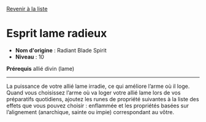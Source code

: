 [Revenir à la liste](..)

# Esprit lame radieux

 * **Nom d'origine** : Radiant Blade Spirit
 * **Niveau** : 10


<p><strong>Prérequis</strong> allié divin (lame)</p>
<hr>
<p>La puissance de votre allié lame irradie, ce qui améliore l’arme où il loge. Quand vous choisissez l’arme où va loger votre allié lame lors de vos préparatifs quotidiens, ajoutez les runes de propriété suivantes à la liste des effets que vous pouvez choisir : enflammée et les propriétés basées sur l’alignement (anarchique, sainte ou impie) correspondant au vôtre.</p>